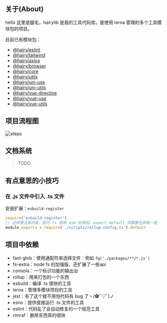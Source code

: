 ## 关于(About)

hello 这里是腿毛，hairylib 是我的工具代码库，是使用 lerna 管理的多个工具模块包的项目。

目前已有模块包：

- [@hairy/eslint](./packages/_eslint#readme)
- [@hairy/tailwind](./packages/_tailwind#readme)
- [@hairy/axios](./packages/axios#readme)
- [@hairy/browser](./packages/browser#readme)
- [@hairy/core](./packages/core#readme)
- [@hairy/utils](./packages/utils#readme)
- [@hairy/uni-use](./packages/uni-use#readme)
- [@hairy/uni-utils](./packages/uni-utils#readme)
- [@hairy/vue-directive](./packages/vue-directive#readme)
- [@hairy/vue-use](./packages/vue-use#readme)
- [@hairy/vue-utils](./packages/vue-utils#readme)


## 项目流程图

![steps](./meta/images/hairylib-steps.png)

## 文档系统

> TODO

## 有点意思的小技巧

### 在 .js 文件中引入 .ts 文件

安装扩展：`esbuild-register`

~~~js
require('esbuild-register')
// 这样要注意的是，因为 ts 使用 esm 的原因，export default 则需要在获取一层
module.exports = require('./scripts/rollup.config.ts').default
~~~

## 项目中依赖

- fast-glob：使用通配符来选择文件：例如 `fg('./packages/**/*.js')`
- fs-extra：node fs 的加强版，还扩展了一些api
- consola：一个标识功能的输出台
- rollup：用来打包的一个东西
- esbuild：编译 .ts 很快的工具
- lerna：管理多模块项目的工具
- jest：有了这个就不用怕代码有 bug 了ヽ(✿ﾟ▽ﾟ)ノ
- esno：提供直接运行 .ts 文件的工具
- eslint：代码乱了会自动修复的一个规范工具
- rimraf：删除东西真的很快

